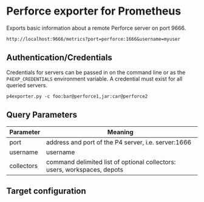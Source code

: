 # Perforce exporter for Prometheus

Exports basic information about a remote Perforce server on port 9666. 

    http://localhost:9666/metrics?port=perforce:1666&username=myuser


## Authentication/Credentials

Credentials for servers can be passed in on the command line or as the `P4EXP_CREDENTIALS` environment variable. A credential must exist for all queried servers.

    p4exporter.py -c foo:bar@perforce1,jar:car@perforce2


## Query Parameters


| Parameter  | Meaning                                                                  |
| ---------- | ------------------------------------------------------------------------ |
| port       | address and port of the P4 server, i.e. server:1666                      |
| username   | username                                                                 |
| collectors | command delimited list of optional collectors: users, workspaces, depots |

## Target configuration


